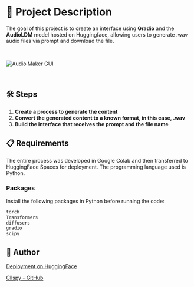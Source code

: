 # 🎵 Project Description

The goal of this project is to create an interface using **Gradio** and the **AudioLDM** model hosted on Huggingface, allowing users to generate .wav audio files via prompt and download the file.

<br>

![Audio Maker GUI](https://github.com/CllsPy/Generative_AI/blob/main/HuggingFace/Gradio/AudioMaker/assets/gui.png?raw=true)

<br>

## 🛠️ Steps
1. **Create a process to generate the content**
2. **Convert the generated content to a known format, in this case, .wav**
3. **Build the interface that receives the prompt and the file name**

## 📋 Requirements

The entire process was developed in Google Colab and then transferred to HuggingFace Spaces for deployment. The programming language used is Python.

### **Packages**
Install the following packages in Python before running the code:
```python
torch
Transformers
diffusers
gradio
scipy
```

## 👥 Author

[Deployment on HuggingFace](https://huggingface.co/spaces/CASLL/audio-maker)

[Cllspy - GitHub](https://github.com/CllsPy)
